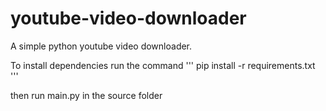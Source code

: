 # youtube-video-downloader
A simple python youtube video downloader.

To install dependencies run the command
'''
pip install -r requirements.txt
'''

then run main.py in the source folder
